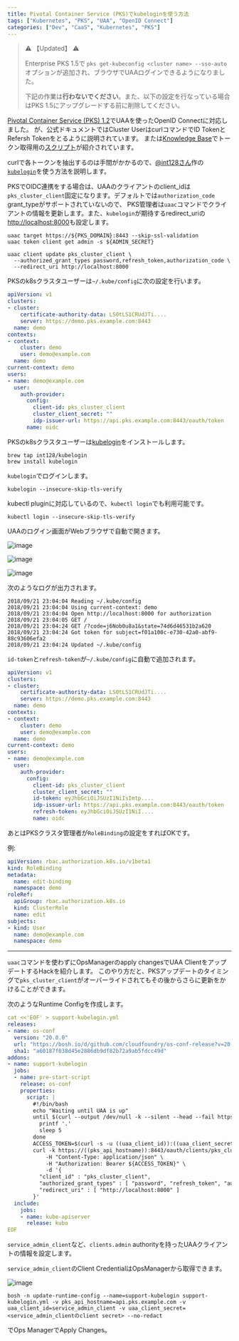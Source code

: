 ```yaml
---
title: Pivotal Container Service (PKS)でkubeloginを使う方法
tags: ["Kubernetes", "PKS", "UAA", "OpenID Connect"]
categories: ["Dev", "CaaS", "Kubernetes", "PKS"]
---
```


> ⚠️ 【Updated】 ⚠️
> 
> Enterprise PKS 1.5で `pks get-kubeconfig <cluster name> --sso-auto` オプションが追加され、ブラウザでUAAログインできるようになりました。
> 
> 下記の作業は**行わないでください**。また、以下の設定を行なっている場合はPKS 1.5にアップグレードする前に削除してください。

[Pivotal Container Service (PKS) 1.2](https://docs.pivotal.io/runtimes/pks/1-2/)でUAAを使ったOpenID Connectに対応しました。
が、公式ドキュメントではCluster UserはcurlコマンドでID TokenとRefersh Tokenをとるように説明されています。
または[Knowledge Base](https://community.pivotal.io/s/article/script-to-automate-generation-of-the-kubeconfig-for-the-kubernetes-user)でトークン取得用の[スクリプト](https://pivotal.my.salesforce.com/sfc/p/U0000000YQaz/a/0e0000000lSX/8rROyDWP7fxbHx7KulEG.JLbbFxr0Xh4RPVOxq49q.k)が紹介されています。

curlで各トークンを抽出するのは手間がかかるので、[@int128さん](https://twitter.com/int128)作の[`kubelogin`](https://github.com/int128/kubelogin)を使う方法を説明します。


PKSでOIDC連携をする場合は、UAAのクライアントのclient_idは`pks_cluster_client`固定になります。デフォルトでは`authorization_code` grant_typeがサポートされていないので、
PKS管理者は`uaac`コマンドでクライアントの情報を更新します。また、`kubelogin`が期待するredirect_uriの[http://localhost:8000](http://localhost:8000)も設定します。


```
uaac target https://${PKS_DOMAIN}:8443 --skip-ssl-validation
uaac token client get admin -s ${ADMIN_SECRET}

uaac client update pks_cluster_client \
  --authorized_grant_types password,refresh_token,authorization_code \
  --redirect_uri http://localhost:8000
```


PKSのk8sクラスタユーザーは`~/.kube/config`に次の設定を行います。

```yaml
apiVersion: v1
clusters:
- cluster:
    certificate-authority-data: LS0tLS1CRUdJTi....
    server: https://demo.pks.example.com:8443
  name: demo
contexts:
- context:
    cluster: demo
    user: demo@example.com
  name: demo
current-context: demo
users:
- name: demo@example.com
  user:
    auth-provider:
      config:
        client-id: pks_cluster_client
        cluster_client_secret: ""
        idp-issuer-url: https://api.pks.example.com:8443/oauth/token
      name: oidc
```

PKSのk8sクラスタユーザーは[kubelogin](https://github.com/int128/kubelogin)をインストールします。

```
brew tap int128/kubelogin
brew install kubelogin
```

`kubelogin`でログインします。

```
kubelogin --insecure-skip-tls-verify
```

kubectl pluginに対応しているので、`kubectl login`でも利用可能です。

```
kubectl login --insecure-skip-tls-verify
```

UAAのログイン画面がWebブラウザで自動で開きます。

![image](https://user-images.githubusercontent.com/106908/45886776-eff0b680-bdf4-11e8-88fe-c8181fe083b1.png)

![image](https://user-images.githubusercontent.com/106908/45886808-06970d80-bdf5-11e8-87f9-a2f4d8b63fc6.png)

![image](https://user-images.githubusercontent.com/106908/45886815-0b5bc180-bdf5-11e8-91f4-73ac51387ad5.png)

次のようなログが出力されます。

```
2018/09/21 23:04:04 Reading ~/.kube/config
2018/09/21 23:04:04 Using current-context: demo
2018/09/21 23:04:04 Open http://localhost:8000 for authorization
2018/09/21 23:04:05 GET /
2018/09/21 23:04:24 GET /?code=j6Nob0u8a1&state=74d6d46531b2a620
2018/09/21 23:04:24 Got token for subject=f01a100c-e730-42a0-abf9-88c93606efa2
2018/09/21 23:04:24 Updated ~/.kube/config
```

`id-token`と`refresh-token`が`~/.kube/config`に自動で追加されます。

```yaml
apiVersion: v1
clusters:
- cluster:
    certificate-authority-data: LS0tLS1CRUdJTi....
    server: https://demo.pks.example.com:8443
  name: demo
contexts:
- context:
    cluster: demo
    user: demo@example.com
  name: demo
current-context: demo
users:
- name: demo@example.com
  user:
    auth-provider:
      config:
        client-id: pks_cluster_client
        cluster_client_secret: ""
        id-token: eyJhbGciOiJSUzI1NiIsImtp....
        idp-issuer-url: https://api.pks.example.com:8443/oauth/token
        refresh-token: eyJhbGciOiJSUzI1NiI....
        name: oidc
```


あとはPKSクラスタ管理者が`RoleBinding`の設定をすればOKです。

例:

```yaml
apiVersion: rbac.authorization.k8s.io/v1beta1
kind: RoleBinding
metadata:
  name: edit-binding
  namespace: demo
roleRef:
  apiGroup: rbac.authorization.k8s.io
  kind: ClusterRole
  name: edit
subjects:
- kind: User
  name: demo@example.com
  namespace: demo
```

---

`uaac`コマンドを使わずにOpsManagerのapply changesでUAA ClientをアップデートするHackを紹介します。
このやり方だと、PKSアップデートのタイミングで`pks_cluster_client`がオーバーライドされてもその後からさらに更新をかけることができます。

次のようなRuntime Configを作成します。

```yaml
cat <<'EOF' > support-kubelogin.yml 
releases:
- name: os-conf
  version: "20.0.0"
  url: "https://bosh.io/d/github.com/cloudfoundry/os-conf-release?v=20.0.0"
  sha1: "a60187f038d45e2886db9df82b72a9ab5fdcc49d"
addons:
- name: support-kubelogin
  jobs:
  - name: pre-start-script
    release: os-conf
    properties:
      script: |
        #!/bin/bash
        echo "Waiting until UAA is up"
        until $(curl --output /dev/null -k --silent --head --fail https://((pks_api_hostname)):8443/info); do
          printf '.'
          sleep 5
        done
        ACCESS_TOKEN=$(curl -s -u ((uaa_client_id)):((uaa_client_secret)) -k  https://((pks_api_hostname)):8443/oauth/token -d grant_type=client_credentials | sed -n 's/.*access_token":"\([^"]*\).*/\1/p')
        curl -k https://((pks_api_hostname)):8443/oauth/clients/pks_cluster_client -X PUT \
            -H "Content-Type: application/json" \
            -H "Authorization: Bearer ${ACCESS_TOKEN}" \
            -d '{
          "client_id" : "pks_cluster_client",
          "authorized_grant_types" : [ "password", "refresh_token", "authorization_code" ],
          "redirect_uri" : [ "http://localhost:8000" ]
        }'
  include:
    jobs:
    - name: kube-apiserver
      release: kubo
EOF
```

`service_admin_client`など、`clients.admin` authorityを持ったUAAクライアントの情報を設定します。

`service_admin_client`のClient CredentialはOpsManagerから取得できます。

![image](https://user-images.githubusercontent.com/106908/52913677-c2585c80-3303-11e9-98a6-e9f49f33d50e.png)

```
bosh -n update-runtime-config --name=support-kubelogin support-kubelogin.yml -v pks_api_hostname=api.pks.example.com -v uaa_client_id=service_admin_client -v uaa_client_secret=<service_admin_clientのclient secret> --no-redact
```

でOps ManagerでApply Changes。
